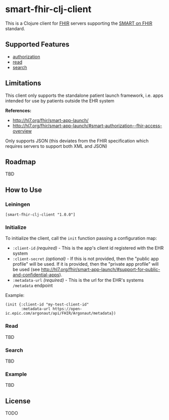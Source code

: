 # smart-fhir-clj-client
This is a Clojure client for [FHIR](http://www.hl7.org/implement/standards/fhir/) servers supporting the [SMART on FHIR](http://docs.smarthealthit.org/) standard. 

## Supported Features
- [authorization]()
- [read](http://hl7.org/implement/standards/fhir/http.html#read)
- [search](http://hl7.org/implement/standards/fhir/http.html#search)


## Limitations
This client only supports the standalone patient launch framework, i.e. apps intended for use by patients outside the EHR system

**References:**  
- http://hl7.org/fhir/smart-app-launch/
- http://hl7.org/fhir/smart-app-launch/#smart-authorization--fhir-access-overview

Only supports JSON (this deviates from the FHIR specification which requires servers to support both XML and JSON)


## Roadmap
TBD


## How to Use
### Leiningen

    [smart-fhir-clj-client "1.0.0"]

### Initialize
To initialize the client, call the `init` function passing a configuration map: 

- `:client-id` *(required)* - This is the app's client id registered with the EHR system
- `:client-secret` *(optional)* - If this is not provided, then the "public app profile" will be used. If it is provided, then the "private app profile" will be used (see http://hl7.org/fhir/smart-app-launch/#support-for-public-and-confidential-apps). 
- `:metadata-url` *(required)* - This is the url for the EHR's systems `/metadata` endpoint

Example:

    (init {:client-id "my-test-client-id"
           :metadata-url https://open-ic.epic.com/argonaut/api/FHIR/Argonaut/metadata})

### Read
TBD

### Search
TBD

### Example 
TBD

## License
TODO